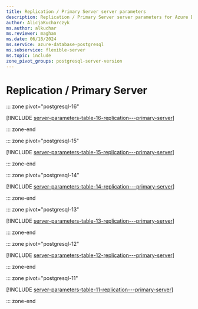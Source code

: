 ```yaml
---
title: Replication / Primary Server server parameters
description: Replication / Primary Server server parameters for Azure Database for PostgreSQL - Flexible Server.
author: AlicjaKucharczyk
ms.author: alkuchar
ms.reviewer: maghan
ms.date: 06/18/2024
ms.service: azure-database-postgresql
ms.subservice: flexible-server
ms.topic: include
zone_pivot_groups: postgresql-server-version
---
```

# Replication / Primary Server


::: zone pivot="postgresql-16"

[!INCLUDE [server-parameters-table-16-replication---primary-server](./includes/server-parameters-table-16-replication---primary-server.md)]

::: zone-end


::: zone pivot="postgresql-15"

[!INCLUDE [server-parameters-table-15-replication---primary-server](./includes/server-parameters-table-15-replication---primary-server.md)]

::: zone-end


::: zone pivot="postgresql-14"

[!INCLUDE [server-parameters-table-14-replication---primary-server](./includes/server-parameters-table-14-replication---primary-server.md)]

::: zone-end


::: zone pivot="postgresql-13"

[!INCLUDE [server-parameters-table-13-replication---primary-server](./includes/server-parameters-table-13-replication---primary-server.md)]

::: zone-end


::: zone pivot="postgresql-12"

[!INCLUDE [server-parameters-table-12-replication---primary-server](./includes/server-parameters-table-12-replication---primary-server.md)]

::: zone-end


::: zone pivot="postgresql-11"

[!INCLUDE [server-parameters-table-11-replication---primary-server](./includes/server-parameters-table-11-replication---primary-server.md)]

::: zone-end


